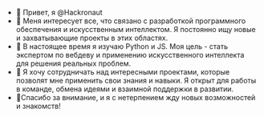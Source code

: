 - 👋 Привет, я @Hackronaut
- 👀 Меня интересует все, что связано с разработкой программного обеспечения и искусственным интеллектом. Я постоянно ищу новые и захватывающие проекты в этих областях.
- 🌱 В настоящее время я изучаю Python и JS. Моя цель - стать экспертом по вебдеву и применению искусственного интеллекта для решения реальных проблем.
- 💞️ Я хочу сотрудничать над интересными проектами, которые позволят мне применить свои знания и навыки. Я открыт для работы в команде, обмена идеями и взаимной поддержки в развитии.
- 🌟Спасибо за внимание, и я с нетерпением жду новых возможностей и знакомств!
